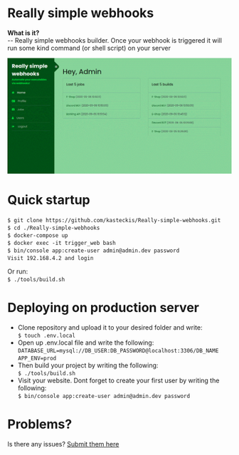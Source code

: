 # Really simple webhooks
<b>What is it?</b>  
-- Really simple webhooks builder. Once your webhook is triggered it will run some kind command (or shell script) on your server

![Really-simple-webhooks-readme-image](readme.gif)

# Quick startup
`$ git clone https://github.com/kasteckis/Really-simple-webhooks.git`  
`$ cd ./Really-simple-webhooks`  
`$ docker-compose up`  
`$ docker exec -it trigger_web bash`  
`$ bin/console app:create-user admin@admin.dev password`  
`Visit 192.168.4.2 and login`  

Or run:  
`$ ./tools/build.sh`

# Deploying on production server

* Clone repository and upload it to your desired folder and write:  
`$ touch .env.local`  
* Open up .env.local file and write the following:  
``DATABASE_URL=mysql://DB_USER:DB_PASSWORD@localhost:3306/DB_NAME``  
``APP_ENV=prod``  
* Then build your project by writing the following:  
`$ ./tools/build.sh`  
* Visit your website. Dont forget to create your first user by writing the following:  
`$ bin/console app:create-user admin@admin.dev password`

# Problems?

Is there any issues? [Submit them here](https://github.com/kasteckis/Really-simple-webhooks/issues)
